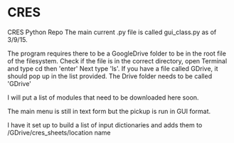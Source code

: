 # CRES
CRES Python Repo
The main current .py file is called gui_class.py as of 3/9/15.

The program requires there to be a GoogleDrive folder to be in the root file of the filesystem. 
Check if the file is in the correct directory, open Terminal and type cd then 'enter'
Next type 'ls'. If you have a file called GDrive, it should pop up in the list provided. The Drive folder needs to be called 'GDrive'


I will put a list of modules that need to be downloaded here soon. 



The main menu is still in text form but the pickup is run in GUI format. 

I have it set up to build a list of input dictionaries and adds them to /GDrive/cres_sheets/location name